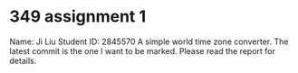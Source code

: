 # 349 assignment 1
Name: Ji Liu
Student ID: 2845570
A simple world time zone converter.
The latest commit is the one I want to be marked.
Please read the report for details.
